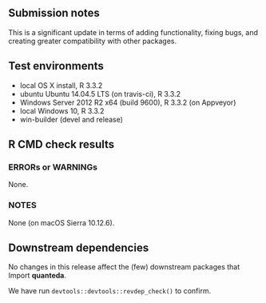 ## Submission notes

This is a significant update in terms of adding functionality, fixing bugs, and creating greater compatibility with other packages.

## Test environments

* local OS X install, R 3.3.2
* ubuntu Ubuntu 14.04.5 LTS (on travis-ci), R 3.3.2
* Windows Server 2012 R2 x64 (build 9600), R 3.3.2 (on Appveyor)
* local Windows 10, R 3.3.2
* win-builder (devel and release)

## R CMD check results

### ERRORs or WARNINGs

None.

### NOTES

None (on macOS Sierra 10.12.6).


## Downstream dependencies

No changes in this release affect the (few) downstream packages that Import **quanteda**.

We have run `devtools::devtools::revdep_check()` to confirm.
